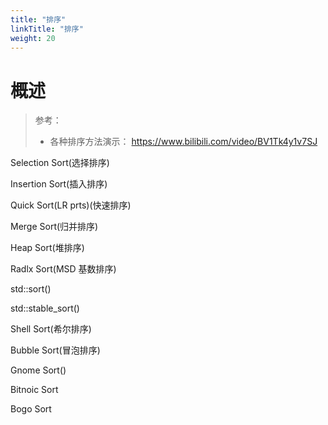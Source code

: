 ```yaml
---
title: "排序"
linkTitle: "排序"
weight: 20
---
```


# 概述

> 参考：
> 
> - 各种排序方法演示： https://www.bilibili.com/video/BV1Tk4y1v7SJ

Selection Sort(选择排序)

Insertion Sort(插入排序)

Quick Sort(LR prts)(快速排序)

Merge Sort(归并排序)

Heap Sort(堆排序)

Radlx Sort(MSD 基数排序)

std::sort()

std::stable_sort()

Shell Sort(希尔排序)

Bubble Sort(冒泡排序)

Gnome Sort()

Bitnoic Sort

Bogo Sort





